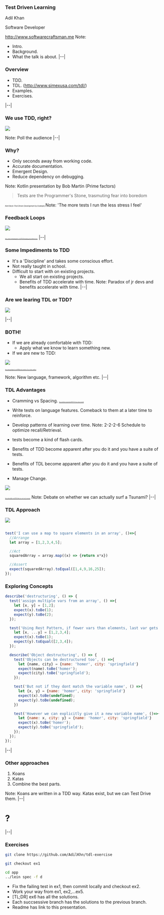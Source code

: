 ### Test Driven Learning

Adil Khan

Software Developer

http://www.softwarecraftsman.me
Note: 
- Intro.
- Background.
- What the talk is about.
|--|
### Overview
- TDD.
- TDL. (http://www.simexusa.com/tdl/)
- Examples.
- Exercises.

|--|

### We use TDD, right?

![](./assets/images/gandalf.jpg)<!-- .element: class="stretch" -->

Note: Poll the audience
|--|
### Why?
- Only seconds away from working code. <!-- .element: class="fragment" data-fragment-index="1" -->
- Accurate documentation. <!-- .element: class="fragment" data-fragment-index="2" -->
- Emergent Design. <!-- .element: class="fragment" data-fragment-index="3" -->
- Reduce dependency on debugging. <!-- .element: class="fragment" data-fragment-index="4" -->

Note: Kotlin presentation by Bob Martin (Prime factors)


> Tests are the Programmer's Stone, trasmuting fear into boredom

<cite style="font-size: 40%"> *Kent Beck (Test Driven Development by Example)* </cite>
Note: 'The more tests I run the less stress I feel'


### Feedback Loops
![](./assets/images/fb-loop.png)

<cite style="font-size: 20%">https://www.smashingmagazine.com/2013/02/designing-great-feedback-loops/</cite>
|--|
### Some Impediments to TDD
- It's a 'Discipline' and takes some conscious effort.<!-- .element: class="fragment" data-fragment-index="0" -->
- Not really taught in school.<!-- .element: class="fragment" data-fragment-index="1" -->
- Difficult to start with on existing projects.<!-- .element: class="fragment" data-fragment-index="2" -->
  - We all start on existing projects.<!-- .element: class="fragment" data-fragment-index="3" -->
  - Benefits of TDD accelerate with time.<!-- .element: class="fragment" data-fragment-index="4" -->
Note: Paradox of jr devs and benefits accelerate with time.
|--|
### Are we learing TDL or TDD?

![](./assets/images/confused.jpg)

|--|
### BOTH!
- If we are already comfortable with TDD:<!-- .element: class="fragment" data-fragment-index="1" -->
  - Apply what we know to learn something new.<!-- .element: class="fragment" data-fragment-index="2" -->
- If we are new to TDD: <!-- .element: class="fragment" data-fragment-index="3" -->

![](./assets/images/sandbox.png)<!-- .element: class="fragment" width="50%" height="50%"  data-fragment-index="4" -->

<cite class="fragment" data-fragment-index="4" style="font-size: 20%">http://www.guidingtech.com/56168/protect-windows-10-pc-shade-sandbox/</cite>

Note: New language, framework, algorithm etc.
|--|
### TDL Advantages
- Cramming vs Spacing.  <cite class="fragment" data-fragment-index="2" style="font-size: 20%">http://toolshed.com/articles/2008-10-07-test-driven-lea.html</cite>
- Write tests on language features. Comeback to them at a later time to reinforce.<!-- .element: class="fragment" data-fragment-index="3" -->
- Develop patterns of learning over time.<!-- .element: class="fragment" data-fragment-index="4" -->
Note: 2-2-2-6 Schedule to optimize recall/Retrieval.
- tests become a kind of flash cards.


- Benefits of TDD become apparent after you do it and you have a suite of tests.
- Benefits of TDL become apparent after you do it and you have a suite of tests.
- Manage Change. <!-- .element: class="fragment" data-fragment-index="1" -->

![](./assets/images/tsunami-hazard.jpg)<!-- .element: class="fragment" width="30%" height="30%"  data-fragment-index="1" -->

<cite class="fragment" data-fragment-index="1" style="font-size: 20%">http://indosurflife.com/2013/12/why-you-cant-surf-a-tsunami/</cite>
Note: Debate on whether we can actually surf a Tsunami?
|--|
### TDL Approach

![](./assets/images/node-repl.png)<!-- .element: class="fragment" data-fragment-index="1" -->

```javascript

test('I can use a map to square elements in an array', ()=>{
  //Arrange
  let array = [1,2,3,4,5];

  //Act
  squaredArray = array.map((x) => {return x*x})

  //Assert
  expect(squaredArray).toEqual([1,4,9,16,25]);
});

```
<!-- .element: class="fragment" data-fragment-index="2" -->



### Exploring Concepts

```javascript
describe('destructuring', () => {
  test('assign multiple vars from an array', () =>{
    let [x, y] = [1,2];
    expect(x).toBe(1);
    expect(y).toBe(2);
  });

  test('Using Rest Pattern, if fewer vars than elements, last var gets rest', () =>{
    let [x, ...y] = [1,2,3,4];
    expect(x).toBe(1);
    expect(y).toEqual([2,3,4]);
  });

  describe('Object destructuring', () => {
    test('Objects can be destructured too', () =>{
      let {name, city} = {name: 'homer', city: 'springfield'}
      expect(name).toBe('homer');
      expect(city).toBe('springfield');
    });

    test('But not if they dont match the variable name', () =>{
      let {x, y} = {name: 'homer', city: 'springfield'}
      expect(x).toBe(undefined);
      expect(y).toBe(undefined);
    })

    test('However we can explicitly give it a new variable name', ()=>{
      let {name: x, city: y} = {name: 'homer', city: 'springfield'}
      expect(x).toBe('homer');
      expect(y).toBe('springfield');
    });
  });
});

```

<!-- .element: style="font-size: 32%" class="stretch" -->

|--|
### Other approaches
1. Koans
2. Katas
3. Combine the best parts.

Note: Koans are written in a TDD way. Katas exist, but we can Test Drive them.
|--|
# ? <!-- .element: style="font-size: 1500%" -->
|--|
### Exercises

```bash
git clone https://github.com/AdilKhn/tdl-exercise

```

```bash
git checkout ex1

```

```bash
cd app
../lein spec -f d

```

- Fix the failing test in ex1, then commit locally and checkout ex2. 
- Work your way from ex1, ex2,...ex5.
- [TL;DR] ex6 has all the solutions.
- Each succsessive branch has the solutions to the previous branch.
- Readme has link to this presentation.
